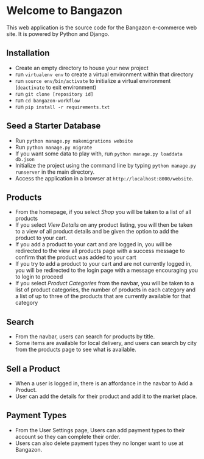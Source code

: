 # Welcome to Bangazon

This web application is the source code for the Bangazon e-commerce web site. It is powered by Python and Django.

## Installation
- Create an empty directory to house your new project
- run `virtualenv env` to create a virtual environment within that directory
- run `source env/bin/activate` to initialize a virtual environment (`deactivate` to exit environment)
- run `git clone [repository id]`
- run `cd bangazon-workflow`
- run `pip install -r requirements.txt`

## Seed a Starter Database
- Run `python manage.py makemigrations website`
- Run `python manage.py migrate`
- If you want some data to play with, run `python manage.py loaddata db.json`
- Initialize the project using the command line by typing `python manage.py runserver` in the main directory.
- Access the application in a browser at `http://localhost:8000/website`.

## Products
- From the homepage, if you select <em>Shop</em> you will be taken to a list of all products
- If you select <em>View Details</em> on any product listing, you will then be taken to a view of all product details and be given the option to add the product to your cart.
- If you add a product to your cart and are logged in, you will be redirected to the view all products page with a success message to confirm that the product was added to your cart
- If you try to add a product to your cart and are not currently logged in, you will be redirected to the login page with a message encouraging you to login to proceed
- If you select <em>Product Categories</em> from the navbar, you will be taken to a list of product categories, the number of products in each category and a list of up to three of the products that are currently available for that category

## Search
- From the navbar, users can search for products by title.
- Some items are available for local delivery, and users can search by city from the products page to see what is available.

## Sell a Product
- When a user is logged in, there is an affordance in the navbar to Add a Product.
- User can add the details for their product and add it to the market place.

## Payment Types
- From the User Settings page, Users can add payment types to their account so they can complete their order.
- Users can also delete payment types they no longer want to use at Bangazon.
